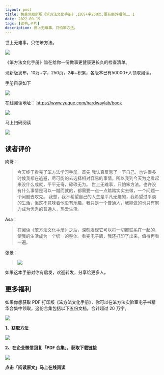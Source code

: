 ```yaml
---
layout: post
title: 免费领取新版《笨方法文化手册》,10万+字250页,更有额外福利…… 1
date: 2022-09-19
tags: [读书,卡片]
description: 世上无难事，只怕笨方法。
---
```



世上无难事，只怕笨方法。

![](https://s3.bmp.ovh/imgs/2022/09/19/7279deee4a07ef09.jpeg)

《笨方法文化手册》旨在给你一份做事更健康更长久的检查清单。

现新版发布，10万+字，250页，2年+积累，各版本已有50000+人领取阅读。

手册目录如下

![](https://s3.bmp.ovh/imgs/2022/09/19/898ab3afacb57d5e.png)

在线阅读地址：
https://www.yuque.com/hardwaylab/book

![](https://s3.bmp.ovh/imgs/2022/09/19/b0231b9dfdf5490d.png)

马上扫码阅读

![](https://mmbiz.qpic.cn/mmbiz_png/HRoY0QT1Giabsm9qS4XicWoqgllanweHjYqAsx6hStzfy3sr25un18qXzgeGnQicSXf4XP8iaW56O1hdKLrywibotxA/0?wx_fmt=png)

## 读者评价

肉哥：
>  今天终于看完了笨方法学习手册。首先  我认真反思了一下自己，也许很多时候我都在逃避，尽可能的去选择相对容易的事情，所以我到今天为之看起来没什么成就，平平无奇，碌碌无为。
> 世上无难事，只怕笨方法。也许没有什么事情是可以一蹴而就的，都需要一点一点踏踏实实去做，一个问题一个问题去攻克。
我想，我不希望自己的人生是平凡无趣的，我希望过平淡的生活，但这不意味着他没有乐趣，我只是一个普通人，我能做的也只有努力成为优秀的普通人，热爱生活。  


Asa：
> 在阅读《笨方法文化手册》之后，深刻发现它可以将一切都联系在一起的，使我的生活成为一个统一的整体。看完电子版，我还打印了出来，值得再看一遍。


张景：
> ![](https://s3.bmp.ovh/imgs/2022/09/19/2e40ce869e92d89b.png)

如果这本手册对你有启发，欢迎转发，分享给更多人。

## 更多福利

如果你想获取 PDF 打印版《笨方法文化手册》，你可以在笨方法实验室电子书精华合集中领取，这份合集包括以下五份文档，合计超过 20 万字。

![](https://s3.bmp.ovh/imgs/2022/09/19/63215aad0625cdc5.png)

 **1、获取方法**

![](https://s3.bmp.ovh/imgs/2022/09/19/cf6ee00f252a06ef.png)


**2、在企业微信回复「PDF 合集」，获取下载链接**

![](https://s3.bmp.ovh/imgs/2022/09/19/76b34effe71f2f8d.jpeg)


**点击「阅读原文」马上在线阅读**





